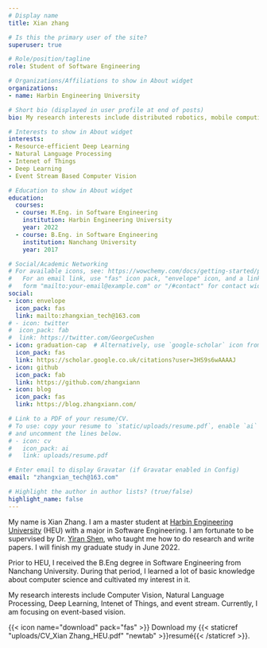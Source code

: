 ```yaml
---
# Display name
title: Xian zhang

# Is this the primary user of the site?
superuser: true

# Role/position/tagline
role: Student of Software Engineering

# Organizations/Affiliations to show in About widget
organizations:
- name: Harbin Engineering University

# Short bio (displayed in user profile at end of posts)
bio: My research interests include distributed robotics, mobile computing and programmable matter.

# Interests to show in About widget
interests:
- Resource-efficient Deep Learning
- Natural Language Processing
- Intenet of Things
- Deep Learning
- Event Stream Based Computer Vision

# Education to show in About widget
education:
  courses:
  - course: M.Eng. in Software Engineering
    institution: Harbin Engineering University
    year: 2022
  - course: B.Eng. in Software Engineering
    institution: Nanchang University
    year: 2017

# Social/Academic Networking
# For available icons, see: https://wowchemy.com/docs/getting-started/page-builder/#icons
#   For an email link, use "fas" icon pack, "envelope" icon, and a link in the
#   form "mailto:your-email@example.com" or "/#contact" for contact widget.
social:
- icon: envelope
  icon_pack: fas
  link: mailto:zhangxian_tech@163.com
# - icon: twitter
#  icon_pack: fab
#  link: https://twitter.com/GeorgeCushen
- icon: graduation-cap  # Alternatively, use `google-scholar` icon from `ai` icon pack
  icon_pack: fas
  link: https://scholar.google.co.uk/citations?user=3HS9s6wAAAAJ
- icon: github
  icon_pack: fab
  link: https://github.com/zhangxiann
- icon: blog
  icon_pack: fas
  link: https://blog.zhangxiann.com/

# Link to a PDF of your resume/CV.
# To use: copy your resume to `static/uploads/resume.pdf`, enable `ai` icons in `params.toml`, 
# and uncomment the lines below.
# - icon: cv
#   icon_pack: ai
#   link: uploads/resume.pdf

# Enter email to display Gravatar (if Gravatar enabled in Config)
email: "zhangxian_tech@163.com"

# Highlight the author in author lists? (true/false)
highlight_name: false
---
```


My name is Xian Zhang. I am a master student at [Harbin Engineering University](http://www.hrbeu.edu.cn/) (HEU) with a major in Software Engineering.  I am fortunate to be supervised by Dr. [Yiran Shen](http://scholar.google.com/citations?user=793NrmoAAAAJ&hl=zh-CN), who taught me how to do research and write papers. I will finish my graduate study in June 2022. 

Prior to HEU,  I received the B.Eng degree in Software Engineering from Nanchang University. During that period, I learned a lot of basic knowledge about computer science and cultivated my interest in it.

My research interests include Computer Vision, Natural Language Processing, Deep Learning, Intenet of Things, and event stream. Currently, I am focusing on event-based vision.

{{< icon name="download" pack="fas" >}} Download my {{< staticref "uploads/CV_Xian Zhang_HEU.pdf" "newtab" >}}resumé{{< /staticref >}}.
